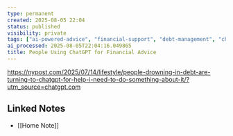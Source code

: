 ```yaml
---
type: permanent
created: 2025-08-05 22:04
status: published
visibility: private
tags: ["ai-powered-advice", "financial-support", "debt-management", "chatgpt", "personal-finance"]
ai_processed: 2025-08-05T22:04:16.049865
title: People Using ChatGPT for Financial Advice
---
```

https://nypost.com/2025/07/14/lifestyle/people-drowning-in-debt-are-turning-to-chatgpt-for-help-i-need-to-do-something-about-it/?utm_source=chatgpt.com

## Linked Notes

- [[Home Note]]

